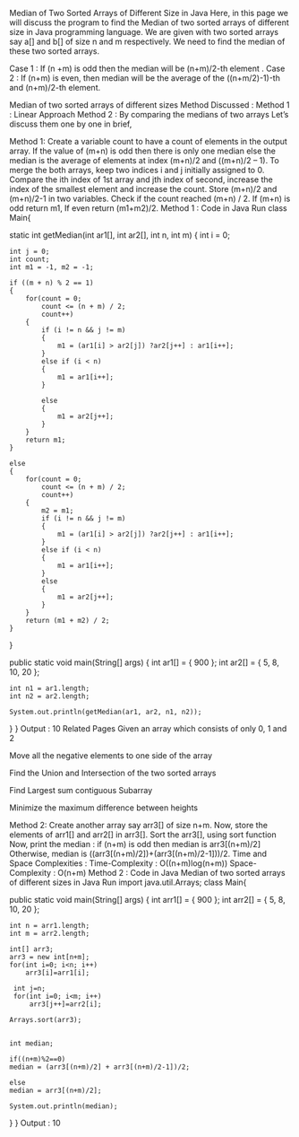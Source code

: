 Median of Two Sorted Arrays of Different Size in Java
Here, in this page we will discuss the program to find the Median of two sorted arrays of different size in Java programming language. We are given with two sorted arrays say a[] and b[] of size n and m respectively. We need to find the median of these two sorted arrays.



Case 1 : If (n +m) is odd then the median will be (n+m)/2-th element .
Case 2 : If (n+m) is even, then median will be the average of the ((n+m/2)-1)-th and (n+m)/2-th element.

Median of two sorted arrays of different sizes
Method Discussed :
Method 1 : Linear Approach
Method 2 : By comparing the medians of two arrays
Let’s discuss them one by one in brief,

Method 1:
Create a variable count to have a count of elements in the output array.
If the value of (m+n) is odd then there is only one median else the median is the average of elements at index (m+n)/2 and ((m+n)/2 – 1).
To merge the both arrays, keep two indices i and j initially assigned to 0. Compare the ith index of 1st array and jth index of second, increase the index of the smallest element and increase the count.
Store (m+n)/2 and (m+n)/2-1 in two variables.
Check if the count reached (m+n) / 2. If (m+n) is odd return m1, If even return (m1+m2)/2.
Method 1 : Code in Java
Run
class Main{

static int getMedian(int ar1[], int ar2[], int n, int m)
{
    int i = 0;
    
    int j = 0;
    int count;
    int m1 = -1, m2 = -1;
    
    if ((m + n) % 2 == 1)
    {
        for(count = 0;
            count <= (n + m) / 2;
            count++)
        {
            if (i != n && j != m)
            {
                m1 = (ar1[i] > ar2[j]) ?ar2[j++] : ar1[i++];
            }
            else if (i < n)
            {
                m1 = ar1[i++];
            }
            
            else
            {
                m1 = ar2[j++];
            }
        }
        return m1;
    }
 
    else
    {
        for(count = 0;
            count <= (n + m) / 2;
            count++)
        {
            m2 = m1;
            if (i != n && j != m)
            {
                m1 = (ar1[i] > ar2[j]) ?ar2[j++] : ar1[i++];
            }
            else if (i < n)
            {
                m1 = ar1[i++];
            }
            else
            {
                m1 = ar2[j++];
            }
        }
        return (m1 + m2) / 2;
    }
}
 
public static void main(String[] args)
{
    int ar1[] = { 900 };
    int ar2[] = { 5, 8, 10, 20 };
 
    int n1 = ar1.length;
    int n2 = ar2.length;
 
    System.out.println(getMedian(ar1, ar2, n1, n2));
}
}
Output :
10
Related Pages
Given an array which consists of only 0, 1 and 2

Move all the negative elements to one side of the array

Find the Union and Intersection of the two sorted arrays

Find Largest sum contiguous Subarray

Minimize the maximum difference between heights 

Method 2:
Create another array say arr3[] of size n+m.
Now, store the elements of arr1[] and arr2[] in arr3[].
Sort the arr3[], using sort function
Now, print the median : if (n+m) is odd then median is arr3[(n+m)/2]
Otherwise, median is ((arr3[(n+m)/2])+(arr3[(n+m)/2-1]))/2.
Time and Space Complexities :
Time-Complexity : O((n+m)log(n+m))
Space-Complexity : O(n+m)
Method 2 : Code in Java
Median of two sorted arrays of different sizes in Java
Run
import java.util.Arrays;
class Main{

public static void main(String[] args)
{
    int arr1[] = { 900 };
    int arr2[] = { 5, 8, 10, 20 };
 
    int n = arr1.length;
    int m = arr2.length;
 
    int[] arr3;
    arr3 = new int[n+m];
    for(int i=0; i<n; i++)
        arr3[i]=arr1[i];

     int j=n;
     for(int i=0; i<m; i++)
         arr3[j++]=arr2[i];

    Arrays.sort(arr3);


    int median;

    if((n+m)%2==0)
    median = (arr3[(n+m)/2] + arr3[(n+m)/2-1])/2;
    
    else 
    median = arr3[(n+m)/2];
    
    System.out.println(median);
}
}
Output :
10
